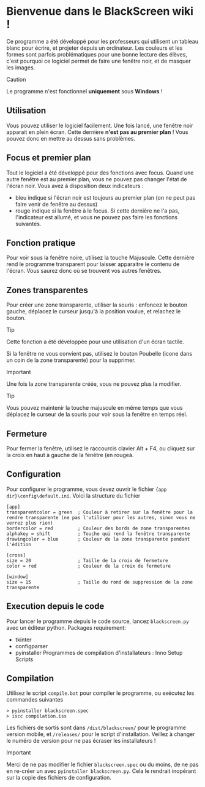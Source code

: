 # Bienvenue dans le BlackScreen wiki !

Ce programme a été développé pour les professeurs qui utilisent un tableau blanc pour écrire, et projeter depuis un ordinateur. Les couleurs et les formes sont parfois problématiques pour une bonne lecture des élèves, c'est pourquoi ce logiciel permet de faire une fenêtre noir, et de masquer les images.
> [!CAUTION]
> Le programme n'est fonctionnel **uniquement** sous **Windows** !

## Utilisation
Vous pouvez utiliser le logiciel facilement. Une fois lancé, une fenêtre noir apparait en plein écran. Cette dernière **n'est pas au premier plan** ! Vous pouvez donc en mettre au dessus sans problèmes.

## Focus et premier plan
Tout le logiciel a été développé pour des fonctions avec focus. Quand une autre fenêtre est au premier plan, vous ne pouvez pas changer l'état de l'écran noir.
Vous avez à disposition deux indicateurs :
 - bleu indique si l'écran noir est toujours au premier plan (on ne peut pas faire venir de fenêtre au dessus)
 - rouge indique si la fenêtre à le focus. Si cette dernière ne l'a pas, l'indicateur est allumé, et vous ne pouvez pas faire les fonctions suivantes.

## Fonction pratique
Pour voir sous la fenêtre noire, utilisez la touche Majuscule. Cette dernière rend le programme transparent pour laisser apparaitre le contenu de l'écran. Vous saurez donc où se trouvent vos autres fenêtres. 

## Zones transparentes
Pour créer une zone transparente, utiliser la souris : enfoncez le bouton gauche, déplacez le curseur jusqu'à la position voulue, et relachez le bouton.

> [!TIP]
> Cette fonction a été développée pour une utilisation d'un écran tactile.

Si la fenêtre ne vous convient pas, utilisez le bouton Poubelle (icone dans un coin de la zone transparente) pour la supprimer.
> [!IMPORTANT]
> Une fois la zone transparente créée, vous ne pouvez plus la modifier.

> [!TIP]
> Vous pouvez maintenir la touche majuscule en même temps que vous déplacez le curseur de la souris pour voir sous la fenêtre en temps réel.

## Fermeture
Pour fermer la fenêtre, utilisez le raccourcis clavier Alt + F4, ou cliquez sur la croix en haut à gauche de la fenêtre (en rougeà.

## Configuration
Pour configurer le programme, vous devez ouvrir le fichier `{app dir}\config\default.ini`. Voici la structure du fichier
```
[app]
transparentcolor = green  ; Couleur à retirer sur la fenêtre pour la rendre transparente (ne pas l'utiliser pour les autres, sinon vous ne verrez plus rien)
bordercolor = red         ; Couleur des bords de zone transparentes
alphakey = shift          ; Touche qui rend la fenêtre transparente
drawingcolor = blue       ; Couleur de la zone transparente pendant l'édition

[cross]
size = 20                 ; Taille de la croix de fermeture
color = red               ; Couleur de la croix de fermeture

[window]
size = 15                 ; Taille du rond de suppression de la zone transparente
```

## Execution depuis le code
Pour lancer le programme depuis le code source, lancez `blackscreen.py` avec un éditeur python.
Packages requirement:
 - tkinter
 - configparser
 - pyinstaller
Programmes de compilation d'installateurs : Inno Setup Scripts

## Compilation
Utilisez le script `compile.bat` pour compiler le programme, ou exécutez les commandes suivantes
```
> pyinstaller blackscreen.spec
> iscc compilation.iss
```
Les fichiers de sortis sont dans `/dist/blackscreen/` pour le programme version mobile, et `/releases/` pour le script d'installation. Veillez à changer le numéro de version pour ne pas écraser les installateurs !

> [!IMPORTANT]
> Merci de ne pas modifier le fichier `blackscreen.spec` ou du moins, de ne pas en re-créer un avec `pyinstaller blackscreen.py`. Cela le rendrait inopérant sur la copie des fichiers de configuration.
